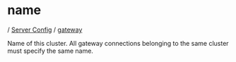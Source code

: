 # name

/ [Server Config](../../README.md) / [gateway](../README.md) 

Name of this cluster. All gateway connections belonging to the
same cluster must specify the same name.

